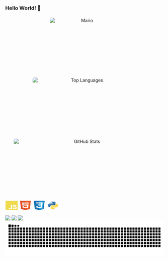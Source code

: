 <h3>Hello World! 👋</h3>
<div style="text-align: center; max-width: 600px; margin: 0 auto;">
   <!-- Primeira linha com Mario e Linguagens -->
   <div style="margin-bottom: 10px;">
      <!-- Imagem do Mario com tamanho fixo -->
      <img src="https://gifmania.com.br/wp-content/uploads/2020/05/its-me-mario-gif.gif" width="220" height="180" style="display: inline-block; margin: 5px; vertical-align: top; border-radius: 5px;" alt="Mario">
      <img width="330" height="180" src="https://github-readme-stats.vercel.app/api/top-langs/?username=mariodac&layout=compact&langs_count=6&theme=blue-green" style="display: inline-block; margin: 5px; vertical-align: top; border-radius: 5px;" alt="Top Languages">
   </div>
   
   <!-- Segunda linha com Estatísticas centralizada -->
   <div>
      <!-- Estatísticas do GitHub com tamanho fixo -->
      <a href="https://github.com/mariodac" style="text-decoration: none; display: inline-block;">
         <img width="450" height="180" src="https://github-readme-stats.vercel.app/api?username=mariodac&show_icons=true&theme=blue-green&include_all_commits=true&count_private=true" style="display: block; margin: 0 auto; border-radius: 5px;" alt="GitHub Stats">
      </a>
   </div>
</div>

<br>

<div style="display: inline_block">
  <img align="center" alt="Js" height="30" width="40" src="https://raw.githubusercontent.com/devicons/devicon/master/icons/javascript/javascript-plain.svg">
  <img align="center" alt="HTML" height="30" width="40" src="https://raw.githubusercontent.com/devicons/devicon/master/icons/html5/html5-original.svg">
  <img align="center" alt="CSS" height="30" width="40" src="https://raw.githubusercontent.com/devicons/devicon/master/icons/css3/css3-original.svg">
  <img align="center" alt="Python" height="30" width="40" src="https://raw.githubusercontent.com/devicons/devicon/master/icons/python/python-original.svg">
</div>
  
 <br>
  
<div>
  <a href="https://www.instagram.com/mariodouglasalvescabral/" target="_blank"><img src="https://img.shields.io/badge/-Instagram-%23E4405F?style=for-the-badge&logo=instagram&logoColor=white" target="_blank"></a>
  <a href = "mailto:mdac.mario@gmail.com"><img src="https://img.shields.io/badge/-Gmail-%23333?style=for-the-badge&logo=gmail&logoColor=white" target="_blank"></a>
  <a href="https://www.linkedin.com/in/mário-douglas-alves-cabral-9b7278273" target="_blank"><img src="https://img.shields.io/badge/-LinkedIn-%230077B5?style=for-the-badge&logo=linkedin&logoColor=white" target="_blank"></a>

 <br>
 
  <picture>
  <source
    media="(prefers-color-scheme: dark)"
    srcset="https://raw.githubusercontent.com/mariodac/mariodac/output/github-contribution-grid-snake-dark.svg"/>
  <source
    media="(prefers-color-scheme: light)"
    srcset="https://raw.githubusercontent.com/mariodac/mariodac/output/github-contribution-grid-snake.svg"/>
  <img
    alt="github contribution grid snake animation"
    src="https://raw.githubusercontent.com/mariodac/mariodac/output/github-contribution-grid-snake.svg"
  />
</picture>

</div>
